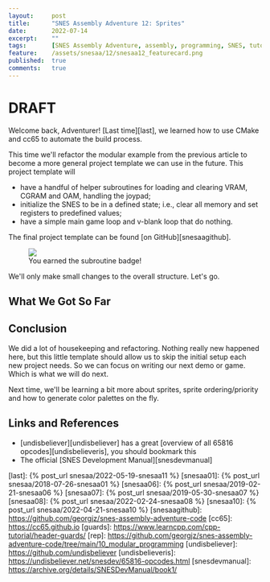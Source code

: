 ```yaml
---
layout:     post
title:      "SNES Assembly Adventure 12: Sprites"
date:       2022-07-14
excerpt:    ""
tags:       [SNES Assembly Adventure, assembly, programming, SNES, tutorial]
feature:    /assets/snesaa/12/snesaa12_featurecard.png
published:  true
comments:   true
---
```

# DRAFT

Welcome back, Adventurer! [Last time][last], we learned how to use CMake and cc65 to automate the build process.

This time we'll refactor the modular example from the previous article to become a more general project template we can use in the future. This project template will

* have a handful of helper subroutines for loading and clearing VRAM, CGRAM and OAM, handling the joypad;
* initialize the SNES to be in a defined state; i.e., clear all memory and set registers to predefined values;
* have a simple main game loop and v-blank loop that do nothing.

The final project template can be found [on GitHub][snesaagithub].

<figure>
    <a href="{{ "/assets/snesaa/12/snesaa12_titlecard.gif" | uri_escape | absolute_url }}">
        <img src="{{ "/assets/snesaa/12/snesaa12_titlecard.gif" | uri_escape | absolute_url }}">
    </a>
    <figcaption>You earned the subroutine badge!</figcaption>
</figure>

We'll only make small changes to the overall structure. Let's go.

## What We Got So Far



## Conclusion

We did a lot of housekeeping and refactoring. Nothing really new happened here, but this little template should allow us to skip the initial setup each new project needs. So we can focus on writing our next demo or game. Which is what we will do next.

Next time, we'll be learning a bit more about sprites, sprite ordering/priority and how to generate color palettes on the fly.

## Links and References

* [undisbeliever][undisbeliever] has a great [overview of all 65816 opcodes][undisbelieveris], you should bookmark this
* The official [SNES Development Manual][snesdevmanual]


[last]: {% post_url snesaa/2022-05-19-snesaa11 %}
[snesaa01]: {% post_url snesaa/2018-07-26-snesaa01 %}
[snesaa06]: {% post_url snesaa/2019-02-21-snesaa06 %}
[snesaa07]: {% post_url snesaa/2019-05-30-snesaa07 %}
[snesaa08]: {% post_url snesaa/2022-02-24-snesaa08 %}
[snesaa10]: {% post_url snesaa/2022-04-21-snesaa10 %}
[snesaagithub]: https://github.com/georgjz/snes-assembly-adventure-code
[cc65]: https://cc65.github.io
[guards]: https://www.learncpp.com/cpp-tutorial/header-guards/
[rep]: https://github.com/georgjz/snes-assembly-adventure-code/tree/main/10_modular_programming
[undisbeliever]: https://github.com/undisbeliever
[undisbelieveris]: https://undisbeliever.net/snesdev/65816-opcodes.html
[snesdevmanual]: https://archive.org/details/SNESDevManual/book1/
